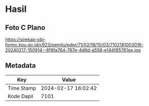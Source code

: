 # Hasil

## Foto C Plano

https://sirekap-obj-formc.kpu.go.id/c923/pemilu/pdpr/71/02/18/10/03/7102181003016-20240217-150914--6f8fa76d-767e-4d9d-a558-e144f85761ee.jpg


## Metadata

| Key        | Value               |
| ---------- | ------------------- |
| Time Stamp | 2024-02-17 16:02:42 |
| Kode Dapil | 7101                |



